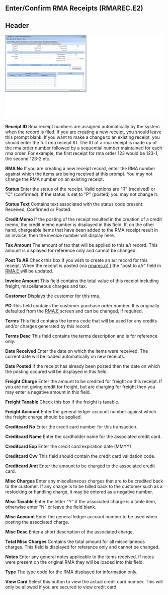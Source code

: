 ##  Enter/Confirm RMA Receipts (RMAREC.E2)

<PageHeader />

##  Header

![](./RMAREC-E2-1.jpg)

**Receipt ID** Rma receipt numbers are assigned automatically by the system
when the record is filed. If you are creating a new receipt, you should leave
this prompt blank. If you want to make a change to an existing receipt, you
should enter the full rma receipt ID. The ID of a rma receipt is made up of
the rma order number followed by a sequential number maintained for each rma
order. For example, the first receipt for rma order 123 would be 123-1, the
second 123-2 etc.  
  
**RMA No** If you are creating a new receipt record, enter the RMA number
against which the items are being received at this prompt. You may not change
the RMA number on an existing receipt.  
  
**Status** Enter the status of the receipt. Valid options are "R" (received)
or "C" (confirmed). If the status is set to "P" (posted) you may not change
it.  
  
**Status Text** Contains text associated with the status code present:
Received, Confirmed or Posted.  
  
**Credit Memo** If the posting of the receipt resulted in the creation of a
credit memo, the credit memo number is displayed in this field. If, on the
other hand, chargeable items that have been added to the RMA receipt result in
an invoice, then the invoice number will display here.  
  
**Tax Amount** The amount of tax that will be applied to this a/r record. This
amount is displayed for reference only and cannot be changed.  
  
**Post To AR** Check this box if you wish to create an a/r record for this receipt. When the receipt is posted (via [ rmarec.p1 ](../../../MRK-PROCESS/RMAREC-P1/README.md) ) the "post to a/r" field in [ RMA.E ](../../RMA-E/README.md) will be updated.   
  
**Invoice Amount** This field contains the total value of this receipt
including freight, miscellaneous charges and tax.  
  
**Customer** Displays the customer for this rma.  
  
**PO** This field contains the customer purchase order number. It is originally defaulted from the [ RMA.E ](../../RMA-E/README.md) screen and can be changed, if required.   
  
**Terms** This field contains the terms code that will be used for any credits
and/or charges generated by this record.  
  
**Terms Desc** This field contains the terms description and is for reference
only.  
  
**Date Received** Enter the date on which the items were received. The current
date will be loaded automatically on new receipts.  
  
**Date Posted** If the receipt has already been posted then the date on which
the posting occured will be displayed in this field.  
  
**Freight Charge** Enter the amount to be credited for freight on this
receipt. If you are not giving credit for freight, but are charging for
freight then you may enter a negative amount in this field.  
  
**Freight Taxable** Check this box if the freight is taxable.  
  
**Freight Account** Enter the general ledger account number against which the
freight charge should be applied.  
  
**Creditcard No** Enter the credit card number for this transaction.  
  
**Creditcard Name** Enter the cardholder name for the associated credit card.  
  
**Creditcard Exp** Enter the credit card expiration date (MMYY)  
  
**Creditcard Cvv** This field should contain the credit card vaildation code.  
  
**Creditcard Amt** Enter the amount to be charged to the associated credit
card.  
  
**Misc Charges** Enter any miscellaneous charges that are to be credited back
to the customer. If any charge is to be billed back to the customer such as a
restocking or handling charge, it may be entered as a negative number.  
  
**Misc Taxable** Enter the letter "Y" if the associated charge is a table
item, otherwise enter "N" or leave the field blank.  
  
**Misc Account** Enter the general ledger account number to be used when
posting the associated charge.  
  
**Misc Desc** Enter a short description of the associated charge.  
  
**Total Misc Charges** Contains the total amount for all miscellaneous
charges. This field is displayed for reference only and cannot be changed.  
  
**Notes** Enter any general notes applicable to the items received. If notes
were present on the original RMA they will be loaded into this field.  
  
**Type** The type code for the RMA displayed for information only.  
  
**View Card** Select this button to view the actual credit card number. This
will only be allowed if you are secured to view credit card.  
  
  
<badge text= "Version 8.10.57" vertical="middle" />

<PageFooter />